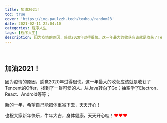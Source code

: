 ```yaml
---
title: 加油2021！
toc: true
cover: 'https://img.paulzzh.tech/touhou/random?3'
date: 2021-02-11 22:04:10
categories: 程序人生
tags: [程序人生]
description: 因为疫情的原因，感觉2020年过得很快。这一年最大的收获应该就是收获了Tencent的Offer，找到了一群可爱的人。从Java转向了Go；抽空学了Electron、React、Android等等；新的一年，希望能把体重减下去，天天开心吧！
---
```


<br/>

<!--more-->

## **加油2021！**

因为疫情的原因，感觉2020年过得很快。这一年最大的收获应该就是收获了Tencent的Offer，找到了一群可爱的人。从Java转向了Go；抽空学了Electron、React、Android等等；

新的一年，希望自己能把体重减下去，天天开心！

也祝大家新年快乐，牛年大吉，身体健康，天天开心哇！<font color="#f00">♥♥♥</font>

<br/>